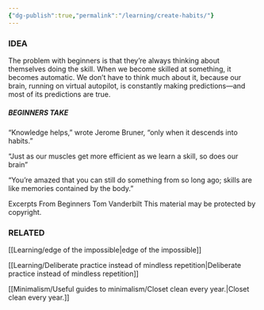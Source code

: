 ```yaml
---
{"dg-publish":true,"permalink":"/learning/create-habits/"}
---
```


### IDEA
The problem with beginners is that they’re always thinking about themselves doing the skill. When we become skilled at something, it becomes automatic. We don’t have to think much about it, because our brain, running on virtual autopilot, is constantly making predictions—and most of its predictions are true.

##### BEGINNERS TAKE 
“Knowledge helps,” wrote Jerome Bruner, “only when it descends into habits.”

“Just as our muscles get more efficient as we learn a skill, so does our brain”

“You’re amazed that you can still do something from so long ago; skills are like memories contained by the body.”


Excerpts From
Beginners
Tom Vanderbilt
This material may be protected by copyright.

### RELATED
[[Learning/edge of the impossible\|edge of the impossible]]

[[Learning/Deliberate practice instead of mindless repetition\|Deliberate practice instead of mindless repetition]]

[[Minimalism/Useful guides to minimalism/Closet clean every year.\|Closet clean every year.]]
